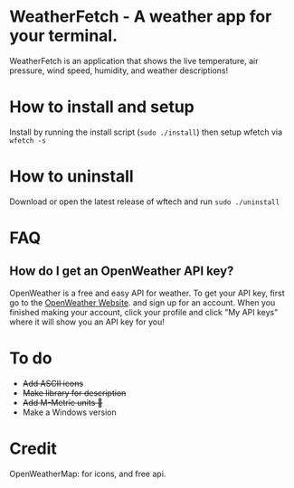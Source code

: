 # WeatherFetch - A weather app for your terminal.
WeatherFetch is an application that shows the live temperature, air pressure, wind speed, humidity, and weather descriptions!

# How to install and setup

Install by running the install script (`sudo ./install`) then setup wfetch via `wfetch -s`

# How to uninstall

Download or open the latest release of wftech and run `sudo ./uninstall`

# FAQ

## How do I get an OpenWeather API key?

OpenWeather is a free and easy API for weather. To get your API key,
first go to the [OpenWeather Website](https://openweathermap.org/). and sign up for an account.
When you finished making your account, click your profile and click "My API keys" where it will show you
an API key for you!

# To do
+ ~~Add ASCII icons~~
+ ~~Make library for description~~
+ ~~Add M-Metric units 🤢~~
+ Make a Windows version

# Credit
OpenWeatherMap: for icons, and free api.
